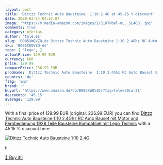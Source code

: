 ```yaml
---
layout: post
title: 'Dittzz Technic Auto Bausteine  1:10 2.4G at 45.15 % discount'
date: 2020-03-24 04:57:07
image: 'https://m.media-amazon.com/images/I/51UTNbel-mL._SL400_.jpg'
comments: true
category: ofertas
author: 'tole.es'
slug: 'B085XWQVZQ-de Dittzz Technic Auto Bausteine 1:10 2.4Ghz RC Auto Bauset...'
sku: 'B085XWQVZQ-de'
tags: [ 'lego', ]
actualPrice: 129.99 EUR
currency: EUR
price: 129.99
comparePrice: 236.99 EUR
prodname: 'Dittzz Technic Auto Bausteine  1:10 2.4Ghz RC Auto Bauset mit Motor und Fernbedienung  1928 Teile Bausteine Kompatibel mit Lego Technic'
country: 'de'
flag: '🇩🇪'
brand: ''
buyurl: 'https://www.amazon.de/dp/B085XWQVZQ/?tag=tolees0ca-21'
descuento: '45.15'
average: '129.99'
---
```


With a final price of 129.99 EUR (original: 236.99 EUR) you can find [Dittzz Technic Auto Bausteine  1:10 2.4Ghz RC Auto Bauset mit Motor und Fernbedienung  1928 Teile Bausteine Kompatibel mit Lego Technic](https://www.amazon.de/dp/B085XWQVZQ/?tag=tolees0ca-21) with a  45.15 % discount here:

[![Dittzz Technic Auto Bausteine  1:10 2.4G](https://m.media-amazon.com/images/I/51UTNbel-mL._SL400_.jpg)](https://www.amazon.de/dp/B085XWQVZQ/?tag=tolees0ca-21)

ℹ️:


[🛒 Buy it!!](https://www.amazon.de/dp/B085XWQVZQ/?tag=tolees0ca-21)
